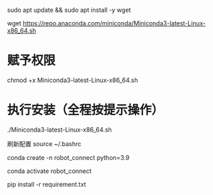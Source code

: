 sudo apt update && sudo apt install -y wget

wget https://repo.anaconda.com/miniconda/Miniconda3-latest-Linux-x86_64.sh

# 赋予权限
chmod +x Miniconda3-latest-Linux-x86_64.sh

# 执行安装（全程按提示操作）
./Miniconda3-latest-Linux-x86_64.sh

刷新配置
source ~/.bashrc

conda create -n robot_connect python=3.9

conda activate robot_connect

pip install -r requirement.txt

